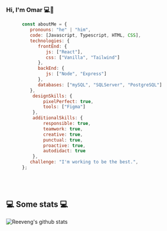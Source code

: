 ### Hi, I'm Omar 💻👋

```js
      const aboutMe = {
         pronouns: "he" | "him",
         code: [Javascript, Typescript, HTML, CSS],
         technologies: {
            frontEnd: {
               js: ["React"],
               css: ["Vanilla", "Tailwind"]
            },
            backEnd: {
               js: ["Node", "Express"]
            },
            databases: ["mySQL", "SQLServer", "PostgreSQL"]
         },
          designSkills: {
              pixelPerfect: true,
              tools: ["Figma"]
          },
          additionalSkills: {
              responsible: true, 
              teamwork: true,
              creative: true,
              punctual: true, 
              proactive: true, 
              autodidact: true
          },
         challenge: "I'm working to be the best.",
      };
```
</br></br>

<h2>💻 Some stats 💻</h2>

![Reeveng's github stats](https://github-readme-stats.vercel.app/api?username=obernalv&show_icons=true&title_color=fff&icon_color=79ff97&text_color=9f9f9f&bg_color=151515)

<!--
**obernalv/obernalv** is a ✨ _special_ ✨ repository because its `README.md` (this file) appears on your GitHub profile.

Here are some ideas to get you started:

- 🔭 I’m currently working on ...
- 🌱 I’m currently learning ...
- 👯 I’m looking to collaborate on ...
- 🤔 I’m looking for help with ...
- 💬 Ask me about ...
- 📫 How to reach me: ...
- 😄 Pronouns: ...
- ⚡ Fun fact: ...
-->
